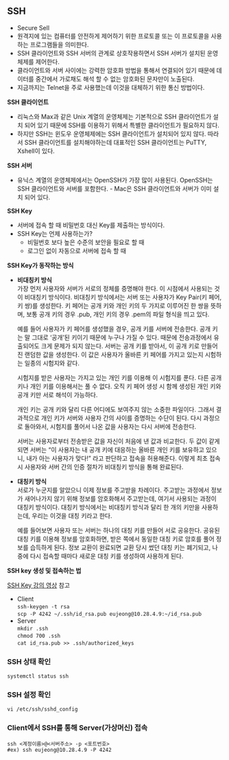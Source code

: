 ## SSH

- Secure Sell
- 원격지에 있는 컴퓨터를 안전하게 제어하기 위한 프로토콜 또는 이 프로토콜을 사용하는 프로그램들을 의미한다.
- SSH 클라이언트와 SSH 서버의 관계로 상호작용하면서 SSH 서버가 설치된 운영체제를 제어한다.
- 클라이언트와 서버 사이에는 강력한 암호화 방법을 통해서 연결되어 있기 때문에 데이터를 중간에서 가로채도 해석 할 수 없는 암호화된 문자만이 노출된다.
- 지금까지는 Telnet을 주로 사용했는데 이것을 대체하기 위한 통신 방법이다.

**SSH 클라이언트**
- 리눅스와 Max과 같은 Unix 계열의 운영체제는 기본적으로 SSH 클라이언트가 설치 되어 있기 때문에 SSH를 이용하기 위해서 특별한 클라이언트가 필요하지 않다.
- 하지만 SSH는 윈도우 운영체제에는 SSH 클라이언트가 설치되어 있지 않다. 따라서 SSH 클라이언트를 설치해야하는데 대표적인 SSH 클라이언트는 PuTTY, Xshell이 있다.

**SSH 서버**
- 유닉스 계열의 운영체제에서는 OpenSSH가 가장 많이 사용된다. OpenSSH는 SSH 클라이언트와 서버를 포함한다. - Mac은 SSH 클라이언트와 서버가 이미 설치 되어 있다.

**SSH Key**
- 서버에 접속 할 때 비밀번호 대신 Key를 제출하는 방식이다.
- SSH Key는 언제 사용하는가?
	- 비밀번호 보다 높은 수준의 보안을 필요로 할 때
	- 로그인 없이 자동으로 서버에 접속 할 때

**SSH Key가 동작하는 방식**
- **비대칭키 방식**   
	가장 먼저 사용자와 서버가 서로의 정체를 증명해야 한다. 이 시점에서 사용되는 것이 비대칭키 방식이다. 비대칭키 방식에서는 서버 또는 사용자가 Key Pair(키 페어, 키 쌍)를 생성한다. 키 페어는 공개 키와 개인 키의 두 가지로 이루어진 한 쌍을 뜻하며, 보통 공개 키의 경우 .pub, 개인 키의 경우 .pem의 파일 형식을 띄고 있다.

	예를 들어 사용자가 키 페어를 생성했을 경우, 공개 키를 서버에 전송한다. 공개 키는 말 그대로 ‘공개’된 키이기 때문에 누구나 가질 수 있다. 때문에 전송과정에서 유출되어도 크게 문제가 되지 않는다. 서버는 공개 키를 받아서, 이 공개 키로 만들어진 랜덤한 값을 생성한다. 이 값은 사용자가 올바른 키 페어를 가지고 있는지 시험하는 일종의 시험지와 같다.

	시험지를 받은 사용자는 가지고 있는 개인 키를 이용해 이 시험지를 푼다. 다른 공개 키나 개인 키를 이용해서는 풀 수 없다. 오직 키 페어 생성 시 함께 생성된 개인 키와 공개 키만 서로 해석이 가능하다.

	개인 키는 공개 키와 달리 다른 어디에도 보여주지 않는 소중한 파일이다. 그래서 결과적으로 개인 키가 서버와 사용자 간의 사이를 증명하는 수단이 된다. 다시 과정으로 돌아와서, 시험지를 풀어서 나온 값을 사용자는 다시 서버에 전송한다.

 	서버는 사용자로부터 전송받은 값을 자신이 처음에 낸 값과 비교한다. 두 값이 같게 되면 서버는 “이 사용자는 내 공개 키에 대응하는 올바른 개인 키를 보유하고 있으니, 내가 아는 사용자가 맞다!” 라고 판단하고 접속을 허용해준다. 이렇게 최초 접속 시 사용자와 서버 간의 인증 절차가 비대칭키 방식을 통해 완료된다.
- **대칭키 방식**   
	서로가 누군지를 알았으니 이제 정보를 주고받을 차례이다. 주고받는 과정에서 정보가 새어나가지 않기 위해 정보를 암호화해서 주고받는데, 여기서 사용되는 과정이 대칭키 방식이다. 대칭키 방식에서는 비대칭키 방식과 달리 한 개의 키만을 사용하는데, 우리는 이것을 대칭 키라고 한다.

 	예를 들어보면 사용자 또는 서버는 하나의 대칭 키를 만들어 서로 공유한다. 공유된 대칭 키를 이용해 정보를 암호화하면, 받은 쪽에서 동일한 대칭 키로 암호를 풀어 정보를 습득하게 된다. 정보 교환이 완료되면 교환 당시 썼던 대칭 키는 폐기되고, 나중에 다시 접속할 때마다 새로운 대칭 키를 생성하여 사용하게 된다.

**SSH key 생성 및 접속하는 법**

[SSH Key 강의 영상](https://www.youtube.com/watch?v=qkGaUqlH47s&t=38s) 참고   

- Client   
```ssh-keygen -t rsa```   
```scp -P 4242 ~/.ssh/id_rsa.pub eujeong@10.28.4.9:~/id_rsa.pub```   
- Server   
```mkdir .ssh```   
```chmod 700 .ssh```   
```cat id_rsa.pub >> .ssh/authorized_keys```


### SSH 상태 확인

```systemctl status ssh```

### SSH 설정 확인

```vi /etc/ssh/sshd_config```

### Client에서 SSH를 통해 Server(가상머신) 접속

```shell
ssh <계정이름>@<서버주소> -p <포트번호>
#ex) ssh eujeong@10.28.4.9 -P 4242
```